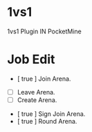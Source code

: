 # 1vs1
1vs1 Plugin IN PocketMine
# Job Edit
- [ true ] Join Arena.
- [ ] Leave Arena.
- [ ] Create Arena.
- [ true ] Sign Join Arena.
- [ true ] Round Arena.
